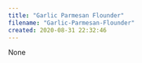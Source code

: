 ```yaml
---
title: "Garlic Parmesan Flounder"
filename: "Garlic-Parmesan-Flounder"
created: 2020-08-31 22:32:46
---
```

None
